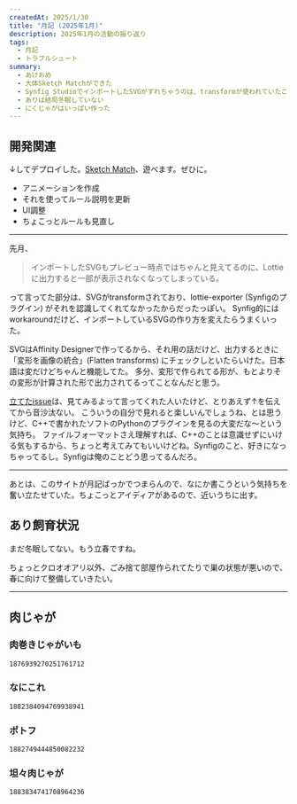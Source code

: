 ```yaml
---
createdAt: 2025/1/30
title: "月記 (2025年1月)"
description: 2025年1月の活動の振り返り
tags: 
  - 月記
  - トラブルシュート
summary:
  - あけおめ
  - 大体Sketch Matchができた
  - Synfig StudioでインポートしたSVGがずれちゃうのは、transformが使われていたことが使われてたことが原因っぽい
  - ありは結局冬眠していない
  - にくじゃがはいっぱい作った
---
```


## 開発関連

↓してデプロイした。[Sketch Match](https://sketch-match.jonnity.com)、遊べます。ぜひに。

* アニメーションを作成
* それを使ってルール説明を更新
* UI調整
* ちょこっとルールも見直し

---

先月、

> インポートしたSVGもプレビュー時点ではちゃんと見えてるのに、Lottieに出力すると一部が表示されなくなってしまっている。

って言ってた部分は、SVGがtransformされており、lottie-exporter (Synfigのプラグイン) がそれを認識してくれてなかったからだったっぽい。
Synfig的にはworkaroundだけど、インポートしているSVGの作り方を変えたらうまくいった。

SVGはAffinity Designerで作ってるから、それ用の話だけど、出力するときに「変形を画像の統合」(Flatten transforms) にチェックしといたらいけた。日本語は変だけどちゃんと機能してた。
多分、変形で作られてる形が、もとよりその変形が計算された形で出力されてるってことなんだと思う。

[立てたissue](https://github.com/synfig/synfig/issues/3468)は、見てみるよって言ってくれた人いたけど、とりあえず↑を伝えてから音沙汰ない。
こういうの自分で見れると楽しいんでしょうね、とは思うけど、C++で書かれたソフトのPythonのプラグインを見るの大変だな～という気持ち。
ファイルフォーマットさえ理解すれば、C++のことは意識せずにいける気もするから、ちょっと考えてみてもいいけどね。Synfigのこと、好きになっちゃってるし。Synfigは俺のことどう思ってるんだろ。

---

あとは、このサイトが月記ばっかでつまらんので、なにか書こうという気持ちを奮い立たせていた。ちょこっとアイディアがあるので、近いうちに出す。

## あり飼育状況

まだ冬眠してない。もう立春ですね。

ちょっとクロオオアリ以外、ごみ捨て部屋作られてたりで巣の状態が悪いので、春に向けて整備していきたい。

---

## 肉じゃが

### 肉巻きじゃがいも

```twitter
1876939270251761712
```

### なにこれ

```twitter
1882384094769938941
```

### ポトフ

```twitter
1882749444850082232
```

### 坦々肉じゃが

```twitter
1883834741708964236
```


